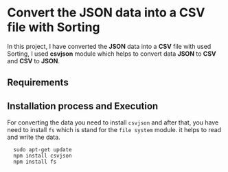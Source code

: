# Convert the JSON data into a CSV file with Sorting

In this project, I have converted the **JSON** data into a **CSV** file with used Sorting, 
I used **csvjson** module which helps to convert data **JSON** to **CSV** and **CSV** to **JSON**.

## Requirements

## Installation process and Execution

For converting the data you need to install `csvjson` and after that, you have need to install `fs` 
which is stand for the `file system` module. it helps to read and write the data. 

      sudo apt-get update
      npm install csvjson
      npm install fs
